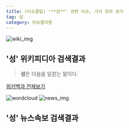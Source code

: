 ```yaml
---
title: (이슈클립) '**성**' 관련 이슈, 기사 모아 보기
tag: 성
category: 이슈클리핑
---
```

![wiki_img](https://user-images.githubusercontent.com/42597476/44503234-41136a80-a6d0-11e8-9071-6fc6418eafe4.png)
## **'**성**'** 위키피디아 검색결과
>**성**은 다음을 일컫는 말이다.

<a href="https://ko.wikipedia.org/wiki/성" target="_blank">위키백과 전체보기</a>

![wordcloud](https://s3.ap-northeast-2.amazonaws.com/lyrics101-wordcloud/2018-09-08-1536375244.png)
![news_img](https://user-images.githubusercontent.com/42597476/44507050-1206f400-a6e4-11e8-8d98-7ffbfebb353f.png)
## **'**성**'** 뉴스속보 검색결과

